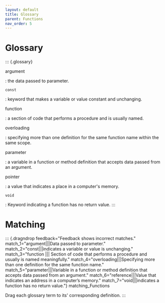 ```yaml
---
layout: default
title: Glossary
parent: Functions
nav_order: 5
---
```


# Glossary

::: {.glossary}

argument

:   the data passed to parameter.

`const`

:   keyword that makes a variable or value constant and unchanging.

function

:   a section of code that performs a procedure and is usually named.

overloading

:   specifying more than one definition for the same function name
    within the same scope.

parameter

:   a variable in a function or method definition that accepts data
    passed from an argument.

pointer

:   a value that indicates a place in a computer's memory.

`void`

:   Keyword indicating a function has no return value.
:::

# Matching

::: {.dragndrop feedback="Feedback shows incorrect matches." match_1="argument|||Data passed to parameter." match_2="const|||indicates a variable or value is unchanging." match_3="function ||| Section of code that performs a procedure and usually is named meaningfully." match_4="overloading|||Specifying more than one definition for the same function name." match_5="parameter|||Variable in a function or method definition that accepts data passed from an argument." match_6="reference|||Value that indicates an address in a computer’s memory." match_7="void|||indicates a function has no return value."}
matching_Functions

Drag each glossary term to its\' corresponding definition.
:::
